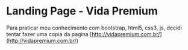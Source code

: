 # Landing Page - Vida Premium

Para praticar meu conhecimento com bootstrap, html5, css3, js, decidi tentar fazer uma copia da pagina [http://vidapremium.com.br/](http://vidapremium.com.br/) 